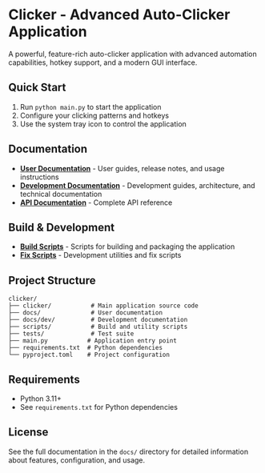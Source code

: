 # Clicker - Advanced Auto-Clicker Application

A powerful, feature-rich auto-clicker application with advanced automation capabilities, hotkey support, and a modern GUI interface.

## Quick Start

1. Run `python main.py` to start the application
2. Configure your clicking patterns and hotkeys
3. Use the system tray icon to control the application

## Documentation

- **[User Documentation](docs/)** - User guides, release notes, and usage instructions
- **[Development Documentation](docs/dev/)** - Development guides, architecture, and technical documentation
- **[API Documentation](docs/API.md)** - Complete API reference

## Build & Development

- **[Build Scripts](scripts/build/)** - Scripts for building and packaging the application
- **[Fix Scripts](scripts/fixes/)** - Development utilities and fix scripts

## Project Structure

```
clicker/
├── clicker/           # Main application source code
├── docs/              # User documentation
├── docs/dev/          # Development documentation
├── scripts/           # Build and utility scripts
├── tests/             # Test suite
├── main.py           # Application entry point
├── requirements.txt  # Python dependencies
└── pyproject.toml    # Project configuration
```

## Requirements

- Python 3.11+
- See `requirements.txt` for Python dependencies

## License

See the full documentation in the `docs/` directory for detailed information about features, configuration, and usage. 